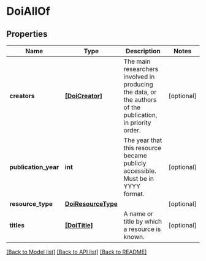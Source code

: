 # DoiAllOf

## Properties
Name | Type | Description | Notes
------------ | ------------- | ------------- | -------------
**creators** | [**[DoiCreator]**](DoiCreator.md) | The main researchers involved in producing the data, or the authors of the publication, in priority order.  | [optional] 
**publication_year** | **int** | The year that this resource became publicly accessible. Must be in YYYY format. | [optional] 
**resource_type** | [**DoiResourceType**](DoiResourceType.md) |  | [optional] 
**titles** | [**[DoiTitle]**](DoiTitle.md) | A name or title by which a resource is known. | [optional] 

[[Back to Model list]](../README.md#documentation-for-models) [[Back to API list]](../README.md#documentation-for-api-endpoints) [[Back to README]](../README.md)


